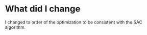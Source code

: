 # What did I change

I changed to order of the optimization to be consistent with the SAC algorithm.
